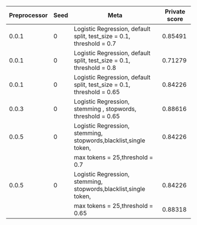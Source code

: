 | Preprocessor | Seed | Meta                                                                  | Private score |
|--------------|------|---------------------------------------------------------------------- |---------------|
| 0.0.1        | 0    | Logistic Regression, default split, test_size = 0.1, threshold = 0.7  | 0.85491       |
| 0.0.1        | 0    | Logistic Regression, default split, test_size = 0.1, threshold = 0.8  | 0.71279       |
| 0.0.1        | 0    | Logistic Regression, default split, test_size = 0.1, threshold = 0.65 | 0.84226       |
| 0.0.3        | 0    | Logistic Regression, stemming     , stopwords,       threshold = 0.65 | 0.88616       |
| 0.0.5        | 0    | Logistic Regression, stemming, stopwords,blacklist,single token,      |	0.84226	      |
|	       |      |	max tokens = 25,threshold = 0.7  				      |    	      |
| 0.0.5        | 0    | Logistic Regression, stemming, stopwords,blacklist,single token,      |	0.84226	      |
|	       |      |	max tokens = 25,threshold = 0.65             			      | 0.88318       |
